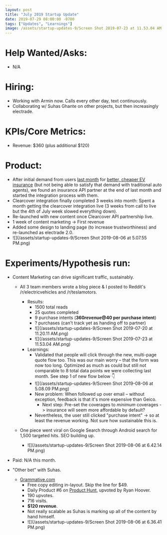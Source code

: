 ```yaml
---
layout: post
title: "July 2019 Startup Update"
date: 2019-07-29 08:00:00 -0700
tags: ["Updates", "Learnings"]
image: /assets/startup-updates-9/Screen Shot 2019-07-23 at 11.53.04 AM.png
---
```


# Help Wanted/Asks:

- N/A

# Hiring: 

- Working with Armin now. Calls every other day, text continuously.
- Collaborating w/ Suhas Ghante on other projects, but then increasingly electrade.

# KPIs/Core Metrics:

- Revenue: $360 (plus additional $120)

# Product:

- After initial demand from users [last month](/startup-updates-8) for [better, cheaper EV insurance](https://electrade.app) (but not being able to satisfy that demand with traditional auto agents), we found an insurance API partner at the end of last month and started the integration process with them.
- Clearcover integration finally completed 3 weeks into month: Spent a month getting the clearcover integration live (3 weeks from call to live but the 4th of July week slowed everything down).
- Re-launched with new content once Clearcover API partnership live.
- 1 week of content marketing -> First revenue
- Added some design to landing page (to increase trustworthiness) and re-launched as electrade 2.0.
- ![](/assets/startup-updates-9/Screen Shot 2019-08-06 at 5.07.55 PM.png)

# Experiments/Hypothesis run:

- Content Marketing can drive significant traffic, sustainably.

  - All 3 team members wrote a blog piece & I posted to Reddit's /r/electricvehicles and /r/teslamotors.

    - Results:
      - 1500 total reads
      - 25 quotes completed
      - 9 purchase intents (**$360 revenue @ $40 per purchase intent**)
      - ? purchases (can't track yet as handing off to partner)
      - ![](/assets/startup-updates-9/Screen Shot 2019-07-20 at 11.20.11 AM.png)
      - ![](/assets/startup-updates-9/Screen Shot 2019-07-23 at 11.53.04 AM.png)
    - Learnings:
      - Validated that people will click through the new, multi-page quote flow too. This was our main worry – that the form was now too long. Optimized as much as could but still not comparable to 8 total data points we were collecting last month. See step 1 of new flow below 👇
      - ![](/assets/startup-updates-9/Screen Shot 2019-08-06 at 5.08.09 PM.png)
      - New problem: When followed up over email – without exception, feedback is that it's more expensive than Geico.
        - Next step: Pre-set the coverages to _minimum_ coverages -> insurance will seem more affordable by default?
      - Nevertheless, the user still clicked "purchase intent" -> so at least the revenue working. Not sure how sustainable this is.

  - One piece went viral on Google Search through Android search for 1,500 targeted hits. SEO building up.
    - ![](/assets/startup-updates-9/Screen Shot 2019-08-06 at 6.42.14 PM.png)

- Paid: N/A this month.

- "Other bet" with Suhas.
  - [Grammative.com](https://grammative.com)
    - Free copy editing in-layout. Skip the line for $49.
    - Daily Product #6 on [Product Hunt](https://www.producthunt.com/posts/grammative-1), upvoted by Ryan Hoover.
    - 190 upvotes.
    - 716 visits.
    - **$120 revenue**.
    - Not really scalable as Suhas is marking up all of the content by hand himself.
    - ![](/assets/startup-updates-9/Screen Shot 2019-08-06 at 6.36.41 PM.png)
